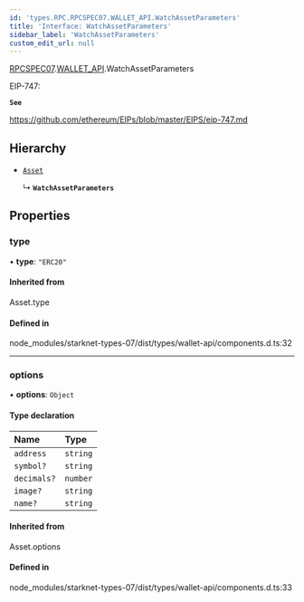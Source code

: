 ```yaml
---
id: 'types.RPC.RPCSPEC07.WALLET_API.WatchAssetParameters'
title: 'Interface: WatchAssetParameters'
sidebar_label: 'WatchAssetParameters'
custom_edit_url: null
---
```


[RPCSPEC07](../namespaces/types.RPC.RPCSPEC07.md).[WALLET_API](../namespaces/types.RPC.RPCSPEC07.WALLET_API.md).WatchAssetParameters

EIP-747:

**`See`**

https://github.com/ethereum/EIPs/blob/master/EIPS/eip-747.md

## Hierarchy

- [`Asset`](../namespaces/types.RPC.RPCSPEC07.WALLET_API.md#asset)

  ↳ **`WatchAssetParameters`**

## Properties

### type

• **type**: `"ERC20"`

#### Inherited from

Asset.type

#### Defined in

node_modules/starknet-types-07/dist/types/wallet-api/components.d.ts:32

---

### options

• **options**: `Object`

#### Type declaration

| Name        | Type     |
| :---------- | :------- |
| `address`   | `string` |
| `symbol?`   | `string` |
| `decimals?` | `number` |
| `image?`    | `string` |
| `name?`     | `string` |

#### Inherited from

Asset.options

#### Defined in

node_modules/starknet-types-07/dist/types/wallet-api/components.d.ts:33
